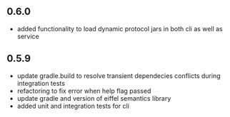 ## 0.6.0
- added functionality to load dynamic protocol jars in both cli as well
  as service

## 0.5.9
- update gradle.build to resolve transient dependecies conflicts during
  integration tests
- refactoring to fix error when help flag passed
- update gradle and version of eiffel semantics library
- added unit and integration tests for cli